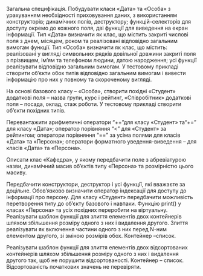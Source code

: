 Загальна специфікація. Побудувати класи «Дата» та «Особа» з урахуванням необхідності приховування даних, з використанням конструкторів; динамічних полів, деструктору; функцій-селекторів для доступу окремо до кожного поля, дві функції для виведення на екран інформації. Тип «Дата» визначити як клас, що містить закриті числові поля з днем, місяцем, роком та реалізовані відповідно загальним вимогам функції. Тип «Особа» визначити як клас, що містить: реалізовані у вигляді символьних рядків довільної довжини закриті поля з прізвищем, ім’ям та телефоном людини, датою народження; усі функції реалізувати відповідно загальним вимогам. У тестовому прикладі створити об’єкти обох типів відповідно загальним вимогам і вивести інформацію про них у повному та скороченому вигляді.

На основі базового класу – «Особа», створити похідні «Студент» додаткові поля – назва групи, курс і рейтинг, «Співробітник» додаткові поля – посада, оклад, стаж роботи. У тестовому прикладі створити об’єкти похідних типів.

Перевантажити арифметичні оператори “++”для класу «Студент» та“+=” для класу «Дата»; оператор порівняння “<” для «Студент» за рейтингом; оператори порівняння “==” за усіма полями для класів «Дата» та «Персона»; оператори форматного уведення-виведення – для класів «Дата» та «Персона».

Описати клас «Кафедра», у якому передбачити поле з абревіатурою назви, динамічний масив об’єктів типу «Персона» та розмірністю цього масиву.

Передбачити конструктори, деструктор і усі функції, які вважаєте за доцільне. Обов’язково визначити оператор індексації для доступу до інформації про персону. Для класу «Студент» передбачити можливість перетворення типу до об’єкту базового і навпаки. Функцію print() у класах «Персона» та усіх похідних переробити на віртуальну. Реалізувати шаблон функції для злиття елементів двох контейнерів шляхом збільшення розміру одного з них і видалення другого. Злиття реалізувати як включення частини одного з них перед N-ним елементом другого, зі зміною розмірів обох. Контейнер –список.

Реалізувати шаблон функції для злиття елементів двох відсортованих контейнерів шляхом збільшення розміру одного з них і видалення другого так, щоб не порушити відсортованості. Контейнер – список. Відсортованість початкових значень не перевіряти.
